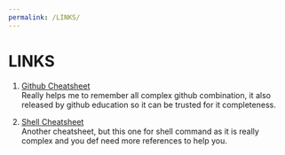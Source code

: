 ```yaml
---
permalink: /LINKS/
---
```


# LINKS

1. [Github Cheatsheet](https://education.github.com/git-cheat-sheet-education.pdf)</br>
Really helps me to remember all complex github combination, it also released by github education so it can be trusted for it completeness.

2. [Shell Cheatsheet](https://oit.ua.edu/wp-content/uploads/2020/12/Linux_bash_cheat_sheet-1.pdf)</br>
Another cheatsheet, but this one for shell command as it is really complex and you def need more references to help you.

